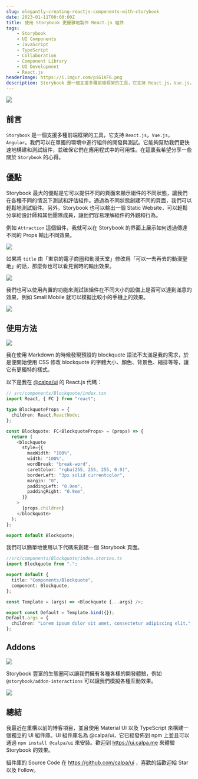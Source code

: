 ```yaml
---
slug: elegantly-creating-reactjs-components-with-storybook
date: 2023-01-11T00:00:00Z
title: 使用 Storybook 更優雅地製作 React.js 組件
tags:
    - Storybook
    - UI Components
    - JavaScript
    - TypeScript
    - Collaboration
    - Component Library
    - UI Development
    - React.js
headerImage: https://i.imgur.com/piG1KF6.png
description: Storybook 是一個支援多種前端框架的工具，它支持 React.js，Vue.js，Angular。我們可以在單獨的環境中進行組件的開發與測試。它能夠幫助我們更快速地構建和測試組件，並確保它們在應用程式中的可用性。在這裏我希望分享一些關於 Storybook 的心得。
---
```


![](https://i.imgur.com/piG1KF6.png)

## 前言

`Storybook` 是一個支援多種前端框架的工具，它支持 `React.js`，`Vue.js`，`Angular`。我們可以在單獨的環境中進行組件的開發與測試。它能夠幫助我們更快速地構建和測試組件，並確保它們在應用程式中的可用性。在這裏我希望分享一些關於 `Storybook` 的心得。

## 優點

Storybook 最大的優點是它可以提供不同的頁面來顯示組件的不同狀態，讓我們在各種不同的情況下測試和評估組件。通過為不同狀態創建不同的頁面，我們可以輕鬆地測試組件。另外，Storybook 也可以輸出一個 Static Website，可以輕鬆分享給設計師和其他團隊成員，讓他們容易理解組件的外觀和行為。

例如 `Attraction` 這個組件，我就可以在 Storybook 的界面上展示如何透過傳達不同的 Props 輸出不同效果。

![](https://i.imgur.com/J4jbkri.png)

如果將 `title` 由「東京的電子商圈和動漫天堂」修改爲「可以一去再去的動漫聖地」的話，那麼你也可以看見實時的輸出效果。

![](https://i.imgur.com/zFrL5jJ.png)

我們也可以使用內置的功能來測試該組件在不同大小的設備上是否可以達到滿意的效果，例如 Small Mobile 就可以模擬比較小的手機上的效果。

![](https://i.imgur.com/dR3k1Mt.png)

## 使用方法

![](https://i.imgur.com/stynbVS.png)

我在使用 Markdown 的時候發現預設的 blockquote 語法不太滿足我的需求，於是便開始使用 CSS 修改 blockquote 的字體大小、顏色、背景色、縮排等等，讓它有更獨特的樣式。

以下是我在 [@calpa/ui](https://github.com/calpa/ui) 的 React.js 代碼：

```ts
// src/components/Blockquote/index.tsx
import React, { FC } from "react";

type BlockquoteProps = {
  children: React.ReactNode;
};

const Blockquote: FC<BlockquoteProps> = (props) => {
  return (
    <blockquote
      style={{
        maxWidth: "100%",
        width: "100%",
        wordBreak: "break-word",
        caretColor: "rgba(255, 255, 255, 0.9)",
        borderLeft: "3px solid currentcolor",
        margin: "0",
        paddingLeft: "0.9em",
        paddingRight: "0.9em",
      }}
    >
      {props.children}
    </blockquote>
  );
};

export default Blockquote;
```

我們可以簡單地使用以下代碼來創建一個 Storybook 頁面。

```ts
//src/components/Blockquote/index.stories.ts
import Blockquote from ".";

export default {
  title: "Components/Blockquote",
  component: Blockquote,
};

const Template = (args) => <Blockquote {...args} />;

export const Default = Template.bind({});
Default.args = {
  children: "Lorem ipsum dolor sit amet, consectetur adipiscing elit.",
};
```

## Addons

![](https://i.imgur.com/PLGyTBA.png)

Storybook 豐富的生態圈可以讓我們擁有各種各樣的開發體驗，例如 `@storybook/addon-interactions` 可以讓我們模擬各種互動效果。

![](https://i.imgur.com/gacJKMI.png)

## 總結

我最近在重構以前的博客項目，並且使用 Material UI 以及 TypeScript 來構建一個獨立的 UI 組件庫。UI 組件庫名為 @calpa/ui，它已經發佈到 npm 上並且可以通過 `npm install @calpa/ui` 來安裝。歡迎到 https://ui.calpa.me 來體驗 Storybook 的效果。

組件庫的 Source Code 在 https://github.com/calpa/ui ，喜歡的話歡迎給 Star 以及 Follow。